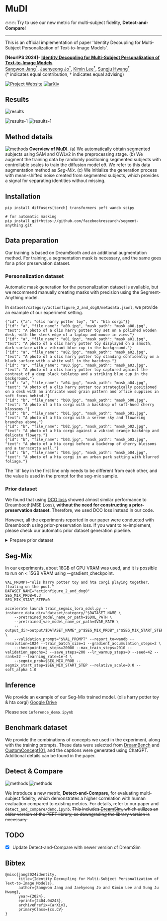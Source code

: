 # MuDI
🔥🔥🔥: Try to use our new metric for multi-subject fidelity, **Detect-and-Compare**!

------

This is an official implementation of paper 'Identity Decoupling for Multi-Subject Personalization of Text-to-Image Models'.

**[NeurIPS 2024]**- **[Identity Decoupling for Multi-Subject Personalization of Text-to-Image Models](https://arxiv.org/abs/2404.04243)**
<br/>
[Sangwon Jang<sup>*<sup>](https://www.mlai-kaist.com/people), [Jaehyeong Jo<sup>*<sup>](http://harryjo97.github.io/), [Kimin Lee<sup>†<sup>](https://sites.google.com/view/kiminlee), [Sungju Hwang<sup>†<sup>](http://www.sungjuhwang.com/)
<br/>(* indicates equal contribution, † indicates equal advising)

[![Project Website](https://img.shields.io/badge/Project-Website-orange)](https://mudi-t2i.github.io/) [![arXiv](https://img.shields.io/badge/arXiv-2305.18292-b31b1b.svg)](https://arxiv.org/abs/2404.04243)

## Results
![results](figures/main_figure.jpg)

![results-1](figures/examples0.jpg)
![results-1](figures/examples1.jpg)

## Method details
![methods](figures/method.jpg)
**Overview of MuDI.** (a) We automatically obtain segmented subjects using SAM and OWLv2 in the preprocessing stage. (b) We augment the training data by randomly positioning segmented subjects with controllable scales to train the diffusion model εθ. We refer to this data augmentation method as *Seg-Mix*. (c) We initialize the generation process with mean-shifted noise created from segmented subjects, which provides a signal for separating identities without missing.
## Installation
```
pip install diffusers[torch] transformers peft wandb scipy

# for automatic masking
pip install git+https://github.com/facebookresearch/segment-anything.git
```

## Data preparation
Our training is based on DreamBooth and an additional augmentation method. For training, a segmentation mask is necessary, and the same goes for a prior preservation dataset.

### Personalization dataset

Automatic mask generation for the personalization dataset is available, but we recommend manually creating masks with precision using the Segment-Anything model.

In `dataset/category/actionfigure_2_and_dog0/metadata.jsonl`, we provide an example of our experiment setting.
```
{"id": {"a": "olis harry potter toy", "b": "hta corgi"}}
{"id": "a", "file_name": "a00.jpg", "mask_path": "mask_a00.jpg", "text": "A photo of a olis harry potter toy set on a polished wooden desk, with the sleek edge of a laptop and mouse in view."}
{"id": "a", "file_name": "a01.jpg", "mask_path": "mask_a01.jpg", "text": "A photo of a olis harry potter toy displayed on a smooth, dark surface with a vibrant blue cup in the background."}
{"id": "a", "file_name": "a02.jpg", "mask_path": "mask_a02.jpg", "text": "A photo of a olis harry potter toy standing confidently on a black surface with a white wall in the backdrop."}
{"id": "a", "file_name": "a03.jpg", "mask_path": "mask_a03.jpg", "text": "A photo of a olis harry potter toy captured against the contrast of a deep black tabletop and a striking blue cup in the background."}
{"id": "a", "file_name": "a04.jpg", "mask_path": "mask_a04.jpg", "text": "A photo of a olis harry potter toy strategically positioned on a desk with an intricate wood grain pattern and office supplies in soft focus behind."}
{"id": "b", "file_name": "b00.jpg", "mask_path": "mask_b00.jpg", "text": "A photo of a hta corgi with a backdrop of soft-hued cherry blossoms."}
{"id": "b", "file_name": "b01.jpg", "mask_path": "mask_b01.jpg", "text": "A photo of a hta corgi with a serene sky and flowering branches above."}
{"id": "b", "file_name": "b02.jpg", "mask_path": "mask_b02.jpg", "text": "A photo of a hta corgi against a vibrant orange backdrop and delicate flowers."}
{"id": "b", "file_name": "b03.jpg", "mask_path": "mask_b03.jpg", "text": "A photo of a hta corgi before a backdrop of cherry blossoms and a terracotta wall."}
{"id": "b", "file_name": "b04.jpg", "mask_path": "mask_b04.jpg", "text": "A photo of a hta corgi in an urban park setting with blurred foliage."}
```
The 'id' key in the first line only needs to be different from each other, and the value is used in the prompt for the seg-mix sample.
### Prior dataset
We found that using [DCO loss](https://github.com/kyungmnlee/dco) showed almost similar performance to Dreambooth(MSE Loss), **without the need for constructing a prior-preservation dataset**. Therefore, we used DCO loss instead in our code. 

However, all the experiments reported in our paper were conducted with Dreambooth using prior-preservation loss. If you want to re-implement, please check our automatic prior dataset generation pipeline. 
<details>
<summary>Prepare prior dataset</summary>
<div markdown="1">

We provide an automatic mask generation pipeline for the prior dataset. The prior mask does not need to be very accurate.
```
python generate_prior.py --gen_class $CLASS --gen_mask
```
In `dataset/reg/actionfigure_2_and_dog0/class_metadata.jsonl`, we provide an example of our experiment setting.

</div>
</details>


## Seg-Mix
In our experiments, about 18GB of GPU VRAM was used, and it is possible to run on < 15GB VRAM using --gradient_checkpoint.
```
VAL_PROMPT="olis harry potter toy and hta corgi playing together, floating on the pool."
DATASET_NAME="actionfigure_2_and_dog0"
SEG_MIX_PROB=0.3
SEG_MIX_START_STEP=0

accelerate launch train_segmix_lora_sdxl.py --instance_data_dir="dataset/category/"$DATASET_NAME \
    --pretrained_model_name_or_path=$SDXL_PATH \
    --pretrained_vae_model_name_or_path=$VAE_PATH \
    --output_dir=output/$DATASET_NAME"_p"$SEG_MIX_PROB"_s"$SEG_MIX_START_STEP \
    --validation_prompt="$VAL_PROMPT" --report_to=wandb --resolution=1024 --train_batch_size=1 --gradient_accumulation_steps=2 \
    --checkpointing_steps=20000 --max_train_steps=2010 --validation_epochs=3 --save_steps=200 --lr_warmup_steps=0 --seed=42 --rank=32 --learning_rate=1e-4 \
    --segmix_prob=$SEG_MIX_PROB --segmix_start_step=$SEG_MIX_START_STEP --relative_scale=0.0 --soft_alpha 1.0
```

## Inference
We provide an example of our Seg-Mix trained model. (olis harry potter toy & hta corgi) [Google Drive](https://drive.google.com/file/d/1qNaZjf7pA-odpBwALbAaceZ06rmS0xAi/view?usp=sharing)

Please see `inference_demo.ipynb`

## Benchmark dataset
We provide the combinations of concepts we used in the experiment, along with the training prompts. These data were selected from [DreamBench](https://github.com/google/dreambooth/tree/main/dataset) and [CustomConcept101](https://github.com/adobe-research/custom-diffusion/tree/main/customconcept101), and the captions were generated using ChatGPT. Additional details can be found in the paper.


## Detect & Compare
![methods](figures/appendix_dnc-final.jpg)
![methods](figures/appendix_dnc_sample.jpg)

We introduce a new metric, **Detect-and-Compare**, for evaluating multi-subject fidelity, which demonstrates a higher correlation with human evaluation compared to existing metrics.  For details, refer to our paper and `detect_and_compare/demo.ipynb`. ~~This includes [DreamSim](https://github.com/ssundaram21/dreamsim), which utilizes an older version of the PEFT library, so downgrading the library version is necessary.~~

## TODO
- [X] Update Detect-and-Compare with newer version of DreamSim

## Bibtex
```
@misc{jang2024identity,
      title={Identity Decoupling for Multi-Subject Personalization of Text-to-Image Models}, 
      author={Sangwon Jang and Jaehyeong Jo and Kimin Lee and Sung Ju Hwang},
      year={2024},
      eprint={2404.04243},
      archivePrefix={arXiv},
      primaryClass={cs.CV}
}
```
      
